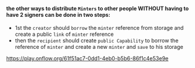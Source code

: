 #### the other ways to distribute `Minters` to other people WITHOUT having to have 2 signers can be done in two steps:
* 1st the `creator` should `borrow` the `minter` reference from storage and create a public `link` of `minter` reference 
* then the `recipient` should create `public Capability` to borrow the reference of `minter` and create a new `minter` and `save` to his storage

https://play.onflow.org/61f51ac7-0dd1-4eb0-b5b6-86f1c4e53e9e
